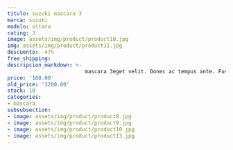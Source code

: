 ```yaml
---
titulo: suzuki mascara 3
marca: suzuki
modelo: vitara
rating: 3  
image: assets/img/product/product10.jpg
img: assets/img/product/product11.jpg
descuento: -47%
free_shipping: 
descripcion_markdown: >-
                         mascara 3eget velit. Donec ac tempus ante. Fusce ultricies massa massa. Fusce aliquam, purus eget sagittis vulputate, sapien libero hendrerit est, sed commodo augue nisi non neque. Lorem ipsum dolor sit amet, consectetur adipiscing elit. Sed tempor, lorem et placerat vestibulum, metus nisi posuere nisl, in
price: '160.00'
old_price: '3200.00'
stock: 10
categories:
- mascara
subsubsection:
- image: assets/img/product/product8.jpg
- image: assets/img/product/product9.jpg
- image: assets/img/product/product10.jpg
- image: assets/img/product/product13.jpg
---
```

